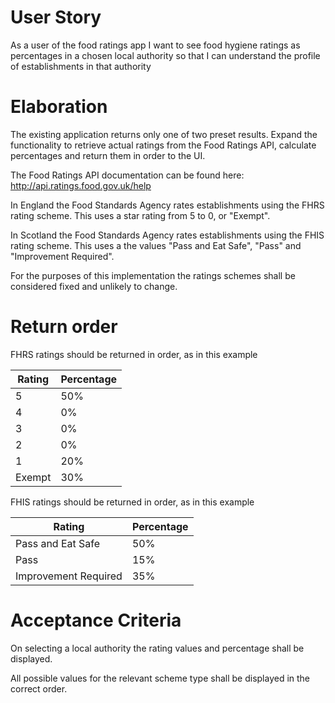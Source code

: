# User Story
As a user of the food ratings app I want to see food hygiene ratings as percentages in a chosen local authority so that I can understand the profile of establishments in that authority

# Elaboration
The existing application returns only one of two preset results. Expand the functionality to retrieve actual ratings from the Food Ratings API, calculate percentages and return them in order to the UI.

The Food Ratings API documentation can be found here: http://api.ratings.food.gov.uk/help

In England the Food Standards Agency rates establishments using the FHRS rating scheme. This uses a star rating from 5 to 0, or "Exempt".

In Scotland the Food Standards Agency rates establishments using the FHIS rating scheme. This uses a the values "Pass and Eat Safe", "Pass" and "Improvement Required".

For the purposes of this implementation the ratings schemes shall be considered fixed and unlikely to change.

# Return order
FHRS ratings should be returned in order, as in this example
<table><thead><tr><th>Rating</th><th>Percentage</th></tr></thead><tbody><tr><td>5</td><td>50%</td></tr><tr><td>4</td><td>0%</td></tr><tr><td>3</td><td>0%</td></tr><tr><td>2</td><td>0%</td></tr><tr><td>1</td><td>20%</td></tr><tr><td>Exempt</td><td>30%</td></tr></tbody></table>
FHIS ratings should be returned in order, as in this example
<table><thead><tr><th>Rating</th><th>Percentage</th></tr></thead><tbody><tr><td>Pass and Eat Safe</td><td>50%</td></tr><tr><td>Pass</td><td>15%</td></tr><tr><td>Improvement Required</td><td>35%</td></tr></tbody></table>

# Acceptance Criteria
On selecting a local authority the rating values and percentage shall be displayed.

All possible values for the relevant scheme type shall be displayed in the correct order.